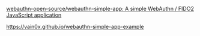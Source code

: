 [webauthn-open-source/webauthn-simple-app\: A simple WebAuthn / FIDO2 JavaScript application](https://github.com/webauthn-open-source/webauthn-simple-app)

<https://vain0x.github.io/webauthn-simple-app-example>
